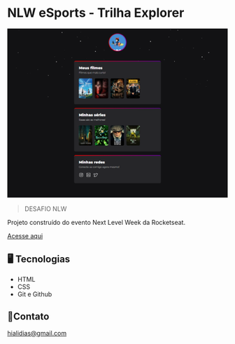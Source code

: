 # NLW eSports - Trilha Explorer

![preview](./screen/github-desafio.png)

>DESAFIO NLW

Projeto construído do evento Next Level Week da Rocketseat.

[Acesse aqui](https://hialii.github.io/NLW-desafio/)

##  🖥 Tecnologias 

- HTML
- CSS
- Git e Github

## 💜Contato 

hialidias@gmail.com

